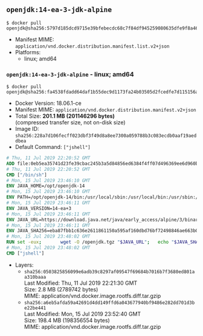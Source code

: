 ## `openjdk:14-ea-3-jdk-alpine`

```console
$ docker pull openjdk@sha256:5797d185dcd9715e39bfebecdc68c7f84df945259080635dfe9f8a4612e5980d
```

-	Manifest MIME: `application/vnd.docker.distribution.manifest.list.v2+json`
-	Platforms:
	-	linux; amd64

### `openjdk:14-ea-3-jdk-alpine` - linux; amd64

```console
$ docker pull openjdk@sha256:fa4538fdadd64daf1b55dec9d1173fa24b03505d2fcedfe7d115156a7b4efe08
```

-	Docker Version: 18.06.1-ce
-	Manifest MIME: `application/vnd.docker.distribution.manifest.v2+json`
-	Total Size: **201.1 MB (201146296 bytes)**  
	(compressed transfer size, not on-disk size)
-	Image ID: `sha256:228a7d106fecff023dbf3f49d8a8ee7300a059788b3c083ecdb0aaf19aeddbea`
-	Default Command: `["jshell"]`

```dockerfile
# Thu, 11 Jul 2019 22:20:52 GMT
ADD file:0eb5ea35741d23fe39cbac245b3a5d84856ed6384f4ff07d496369ee6d960bad in / 
# Thu, 11 Jul 2019 22:20:52 GMT
CMD ["/bin/sh"]
# Mon, 15 Jul 2019 23:46:10 GMT
ENV JAVA_HOME=/opt/openjdk-14
# Mon, 15 Jul 2019 23:46:10 GMT
ENV PATH=/opt/openjdk-14/bin:/usr/local/sbin:/usr/local/bin:/usr/sbin:/usr/bin:/sbin:/bin
# Mon, 15 Jul 2019 23:46:11 GMT
ENV JAVA_VERSION=14-ea+3
# Mon, 15 Jul 2019 23:46:11 GMT
ENV JAVA_URL=https://download.java.net/java/early_access/alpine/3/binaries/openjdk-14-ea+3_linux-x64-musl_bin.tar.gz
# Mon, 15 Jul 2019 23:46:11 GMT
ENV JAVA_SHA256=eba87fbb1c636e2611861150a595af160dbd76bf72498846ae663b0398ddff82
# Mon, 15 Jul 2019 23:48:02 GMT
RUN set -eux; 		wget -O /openjdk.tgz "$JAVA_URL"; 	echo "$JAVA_SHA256 */openjdk.tgz" | sha256sum -c -; 	mkdir -p "$JAVA_HOME"; 	tar --extract --file /openjdk.tgz --directory "$JAVA_HOME" --strip-components 1; 	rm /openjdk.tgz; 		java -Xshare:dump; 		java --version; 	javac --version
# Mon, 15 Jul 2019 23:48:02 GMT
CMD ["jshell"]
```

-	Layers:
	-	`sha256:0503825856099e6adb39c8297af09547f69684b7016b7f3680ed801aa310baaa`  
		Last Modified: Thu, 11 Jul 2019 22:21:30 GMT  
		Size: 2.8 MB (2789742 bytes)  
		MIME: application/vnd.docker.image.rootfs.diff.tar.gzip
	-	`sha256:a6eb5afda59a42691d4dd149ffd6a043677940bf9486e282dd701d3be22be441`  
		Last Modified: Mon, 15 Jul 2019 23:52:40 GMT  
		Size: 198.4 MB (198356554 bytes)  
		MIME: application/vnd.docker.image.rootfs.diff.tar.gzip
